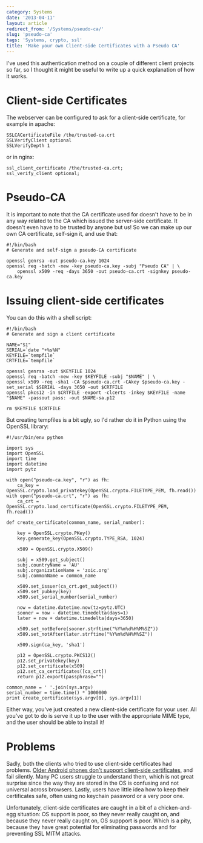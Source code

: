 ```yaml
---
category: Systems
date: '2013-04-11'
layout: article
redirect_from: '/Systems/pseudo-ca/'
slug: 'pseudo-ca'
tags: 'Systems, crypto, ssl'
title: 'Make your own Client-side Certificates with a Pseudo CA'
---
```


I've used this authentication method on a couple of different client
projects so far, so I thought it might be useful to write up a quick
explanation of how it works.

Client-side Certificates
========================

The webserver can be configured to ask for a client-side certificate,
for example in apache:

    SSLCACertificateFile /the/trusted-ca.crt
    SSLVerifyClient optional
    SSLVerifyDepth 1

or in nginx:

    ssl_client_certificate /the/trusted-ca.crt;
    ssl_verify_client optional;

Pseudo-CA
=========

It is important to note that the CA certificate used for doesn't have to
be in any way related to the CA which issued the server-side
certificate. It doesn't even have to be trusted by anyone but us! So we
can make up our own CA certificate, self-sign it, and use that:

``` {.sourceCode .bash}
#!/bin/bash
# Generate and self-sign a pseudo-CA certificate

openssl genrsa -out pseudo-ca.key 1024
openssl req -batch -new -key pseudo-ca.key -subj "Pseudo CA" | \
    openssl x509 -req -days 3650 -out pseudo-ca.crt -signkey pseudo-ca.key
```

Issuing client-side certificates
================================

You can do this with a shell script:

``` {.sourceCode .bash}
#!/bin/bash
# Generate and sign a client certificate

NAME="$1"
SERIAL=`date "+%s%N"
KEYFILE=`tempfile`
CRTFILE=`tempfile`

openssl genrsa -out $KEYFILE 1024
openssl req -batch -new -key $KEYFILE -subj "$NAME" | \
openssl x509 -req -sha1 -CA $pseudo-ca.crt -CAkey $pseudo-ca.key -set_serial $SERIAL -days 3650 -out $CRTFILE
openssl pkcs12 -in $CRTFILE -export -clcerts -inkey $KEYFILE -name "$NAME" -passout pass: -out $NAME-sa.p12

rm $KEYFILE $CRTFILE
```

But creating tempfiles is a bit ugly, so I'd rather do it in Python
using the OpenSSL library:

``` {.sourceCode .python}
#!/usr/bin/env python

import sys
import OpenSSL
import time
import datetime
import pytz

with open("pseudo-ca.key", "r") as fh:
    ca_key = OpenSSL.crypto.load_privatekey(OpenSSL.crypto.FILETYPE_PEM, fh.read())
with open("pseudo-ca.crt", "r") as fh:
    ca_crt = OpenSSL.crypto.load_certificate(OpenSSL.crypto.FILETYPE_PEM, fh.read())

def create_certificate(common_name, serial_number):

    key = OpenSSL.crypto.PKey()
    key.generate_key(OpenSSL.crypto.TYPE_RSA, 1024)

    x509 = OpenSSL.crypto.X509()

    subj = x509.get_subject()
    subj.countryName = 'AU'
    subj.organizationName = 'zoic.org'
    subj.commonName = common_name

    x509.set_issuer(ca_crt.get_subject())
    x509.set_pubkey(key)
    x509.set_serial_number(serial_number)

    now = datetime.datetime.now(tz=pytz.UTC)
    sooner = now - datetime.timedelta(days=1)
    later = now + datetime.timedelta(days=3650)

    x509.set_notBefore(sooner.strftime("%Y%m%d%H%M%SZ"))
    x509.set_notAfter(later.strftime("%Y%m%d%H%M%SZ"))

    x509.sign(ca_key, 'sha1')

    p12 = OpenSSL.crypto.PKCS12()
    p12.set_privatekey(key)
    p12.set_certificate(x509)
    p12.set_ca_certificates([ca_crt])    
    return p12.export(passphrase="")

common_name = ' '.join(sys.argv)
serial_number = time.time() * 1000000
print create_certificate(sys.argv[0], sys.argv[1])
```

Either way, you've just created a new client-side certificate for your
user. All you've got to do is serve it up to the user with the
appropriate MIME type, and the user should be able to install it!

Problems
========

Sadly, both the clients who tried to use client-side certificates had
problems. [Older Android phones don't support client-side
certificates](https://code.google.com/p/android/issues/detail?id=11231#c107),
and fail silently. Many PC users struggle to understand them, which is
not great surprise since the way they are stored in the OS is confusing
and not universal across browsers. Lastly, users have little idea how to
keep their certificates safe, often using no keychain password or a very
poor one.

Unfortunately, client-side certificates are caught in a bit of a
chicken-and-egg situation: OS support is poor, so they never really
caught on, and because they never really caught on, OS suppport is poor.
Which is a pity, because they have great potential for eliminating
passwords and for preventing SSL MITM attacks.

